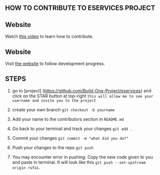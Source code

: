 ## HOW TO CONTRIBUTE TO ESERVICES PROJECT

## Website 

Watch [this video](https://youtu.be/gP2l8AyWfqA)
to learn how to contribute.

## Website 

Visit [the website](https://sleepy-wildwood-97787.herokuapp.com/)
to follow development progress.


## STEPS
1. go to [project] (https://github.com/Build-One-Project/eservices) and click on the STAR button at top-right
`this will allow me to see your username and invite you to the project`

2. create your own branch
`git checkout -b yourname`


3. Add your name to the contributors section in `README.md`

4. Go back to your terminal and track your changes `git add .`

5. Commit your changes `git commit -m "what did you do?"`

6. Push your changes to the repo `git push`

7. You may encounter error in pushing. Copy the new code given to you and paste in terminal.
It will look like this `git push --set-upstream origin rufai`. 

